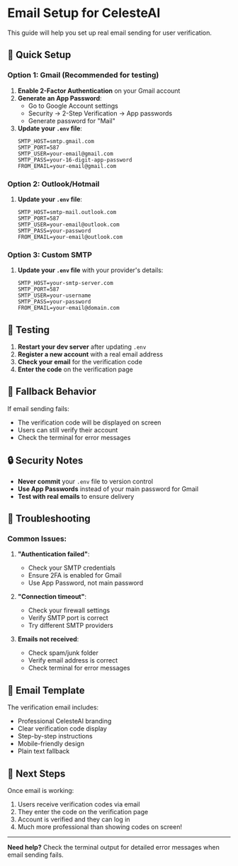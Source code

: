 # Email Setup for CelesteAI

This guide will help you set up real email sending for user verification.

## 🚀 Quick Setup

### Option 1: Gmail (Recommended for testing)

1. **Enable 2-Factor Authentication** on your Gmail account
2. **Generate an App Password**:
   - Go to Google Account settings
   - Security → 2-Step Verification → App passwords
   - Generate password for "Mail"
3. **Update your `.env` file**:
   ```env
   SMTP_HOST=smtp.gmail.com
   SMTP_PORT=587
   SMTP_USER=your-email@gmail.com
   SMTP_PASS=your-16-digit-app-password
   FROM_EMAIL=your-email@gmail.com
   ```

### Option 2: Outlook/Hotmail

1. **Update your `.env` file**:
   ```env
   SMTP_HOST=smtp-mail.outlook.com
   SMTP_PORT=587
   SMTP_USER=your-email@outlook.com
   SMTP_PASS=your-password
   FROM_EMAIL=your-email@outlook.com
   ```

### Option 3: Custom SMTP

1. **Update your `.env` file** with your provider's details:
   ```env
   SMTP_HOST=your-smtp-server.com
   SMTP_PORT=587
   SMTP_USER=your-username
   SMTP_PASS=your-password
   FROM_EMAIL=your-email@domain.com
   ```

## 🧪 Testing

1. **Restart your dev server** after updating `.env`
2. **Register a new account** with a real email address
3. **Check your email** for the verification code
4. **Enter the code** on the verification page

## 🔄 Fallback Behavior

If email sending fails:
- The verification code will be displayed on screen
- Users can still verify their account
- Check the terminal for error messages

## 🔒 Security Notes

- **Never commit** your `.env` file to version control
- **Use App Passwords** instead of your main password for Gmail
- **Test with real emails** to ensure delivery

## 🐛 Troubleshooting

### Common Issues:

1. **"Authentication failed"**:
   - Check your SMTP credentials
   - Ensure 2FA is enabled for Gmail
   - Use App Password, not main password

2. **"Connection timeout"**:
   - Check your firewall settings
   - Verify SMTP port is correct
   - Try different SMTP providers

3. **Emails not received**:
   - Check spam/junk folder
   - Verify email address is correct
   - Check terminal for error messages

## 📧 Email Template

The verification email includes:
- Professional CelesteAI branding
- Clear verification code display
- Step-by-step instructions
- Mobile-friendly design
- Plain text fallback

## 🎯 Next Steps

Once email is working:
1. Users receive verification codes via email
2. They enter the code on the verification page
3. Account is verified and they can log in
4. Much more professional than showing codes on screen!

---

**Need help?** Check the terminal output for detailed error messages when email sending fails.
